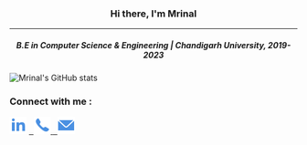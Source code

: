 
<h3 align="center">Hi there, I'm Mrinal</h3>
  <hr>
 <h5 align="center">B.E in Computer Science & Engineering | Chandigarh University, 2019-2023 </h5>
 
 ![Mrinal's GitHub stats](https://github-readme-stats.vercel.app/api?username=mrinalmayank7&show_icons=true)

 ### Connect with me :
 
<label><a href="https://www.linkedin.com/in/mrinal-mayank-bb3112200/"><img src="https://github.com/mrinalmayank7/mrinalmayank7/blob/main/IMAGES/linkedin.png"></img></a> </label>
<label><a href="tel:8683935412">&nbsp; <img src="https://github.com/mrinalmayank7/mrinalmayank7/blob/main/IMAGES/phone.png"></img> </a></label>
<label><a href="mailto:mrinalmayank7@gmail.com"> &nbsp; <img src="https://github.com/mrinalmayank7/mrinalmayank7/blob/main/IMAGES/mail.png"> </img></a></label>
  
 


